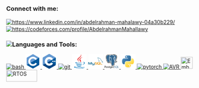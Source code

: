 <a href="https://www.linkedin.com/in/abdelrahman-mahalawy-04a30b229/">
    <img src="https://readme-typing-svg.herokuapp.com?font=Montserrat&weight=500&size=25&duration=4500&pause=500&color=D9BED1&width=435&lines=Hello%2C+it's+Mahallawy;Software+Engineer" alt=""/>
</a>
<!--<h1 align="center">Hi <a href="https://avipatilweb.ml/"><img src="https://github.com/KenanGain/KenanGain/blob/main/icons/wave.gif" width="48"></a> , It's mahallawy</h1>
<h3 align="center">A passionate embedded developer */
-->


###
 
 <!--
- 🔭 I’m currently working on AVR projects

- 🌱 I’m currently learning AUTOSAR standards and ARM arch 

- 👯 I’m looking to collaborate on smart technology and automotive projects. -->

<h3 align="left">Connect with me:</h3>
<p align="left">
<a href="https://www.linkedin.com/in/abdelrahman-mahalawy-04a30b229/" target="blank"><img align="center" src="https://raw.githubusercontent.com/rahuldkjain/github-profile-readme-generator/master/src/images/icons/Social/linked-in-alt.svg" alt="https://www.linkedin.com/in/abdelrahman-mahalawy-04a30b229/" height="30" width="40" /></a>
<a href="https://codeforces.com/profile/AbdelrahmanMahallawy" target="blank"><img align="center" src="https://raw.githubusercontent.com/rahuldkjain/github-profile-readme-generator/master/src/images/icons/Social/codeforces.svg" alt="https://codeforces.com/profile/AbdelrahmanMahallawy" height="30" width="40" /></a>
</p>




<h3 align="left"> <img src="https://github.com/TheDudeThatCode/TheDudeThatCode/blob/master/Assets/Developer.gif" width="45">Languages and Tools:</h3>
<p align="left"> <a href="https://www.gnu.org/software/bash/" target="_blank" rel="noreferrer"> <img src="https://www.vectorlogo.zone/logos/gnu_bash/gnu_bash-icon.svg" alt="bash" width="40" height="40"/> </a> <a href="https://www.cprogramming.com/" target="_blank" rel="noreferrer"> <img src="https://raw.githubusercontent.com/devicons/devicon/master/icons/c/c-original.svg" alt="c" width="40" height="40"/> </a> <a href="https://www.w3schools.com/cpp/" target="_blank" rel="noreferrer"> <img src="https://raw.githubusercontent.com/devicons/devicon/master/icons/cplusplus/cplusplus-original.svg" alt="cplusplus" width="40" height="40"/> </a> <a href="https://git-scm.com/" target="_blank" rel="noreferrer"> <img src="https://www.vectorlogo.zone/logos/git-scm/git-scm-icon.svg" alt="git" width="40" height="40"/> </a> <a href="https://www.java.com" target="_blank" rel="noreferrer"> <img src="https://raw.githubusercontent.com/devicons/devicon/master/icons/java/java-original.svg" alt="java" width="40" height="40"/> </a> <a href="https://www.mysql.com/" target="_blank" rel="noreferrer"> <img src="https://raw.githubusercontent.com/devicons/devicon/master/icons/mysql/mysql-original-wordmark.svg" alt="mysql" width="40" height="40"/> </a> <a href="https://www.postgresql.org" target="_blank" rel="noreferrer"> <img src="https://raw.githubusercontent.com/devicons/devicon/master/icons/postgresql/postgresql-original-wordmark.svg" alt="postgresql" width="40" height="40"/> </a> <a href="https://www.python.org" target="_blank" rel="noreferrer"> <img src="https://raw.githubusercontent.com/devicons/devicon/master/icons/python/python-original.svg" alt="python" width="40" height="40"/> </a> <a href="https://pytorch.org/" target="_blank" rel="noreferrer"> <img src="https://www.vectorlogo.zone/logos/pytorch/pytorch-icon.svg" alt="pytorch" width="40" height="40"/> </a>
<a href= https://github.com/omarrtarek29?tab=repositories&q=&type=&language=c&sort= > <img  title="AVR" src="https://upload.wikimedia.org/wikipedia/commons/9/96/Avr_logo.svg"/> </a>
<a href= https://github.com/omarrtarek29?tab=repositories&q=&type=&language=c&sort= > <img title="Embedded C" width ='32px' height='32px' src="https://www.downloadclipart.net/large/microcontroller-transparent-png.png"/> </a>
<a href= https://github.com/ > <img title="RTOS" width ='83px' height='32px' src ='https://upload.wikimedia.org/wikipedia/commons/3/3e/FreeRTOS_logo_2005.svg'> </a>
 </p>
 
## 
<!--
<h3 align="left"><img src='https://media1.giphy.com/media/du3J3cXyzhj75IOgvA/giphy.gif?cid=ecf05e47x2g034i9pzwtzzsd3xgg2w9nr94t4tflbbgo3008&rid=giphy.gif' width='25'> My Github Stats:</h3>


<p><img align="center" src="https://github-readme-streak-stats.herokuapp.com/?user=mahallawy1&" alt="mahallawy1" /></p>




<!--

<h4 align="left">Profile Visitors :eyes:</h4>

<p align="left"><img src="https://profile-counter.glitch.me/{mahallawy1}/count.svg"/></p>


<img src="https://raw.githubusercontent.com/mohamedanwer006/mohamedanwer006/master/assets/grid.png" align="center" /> -->
